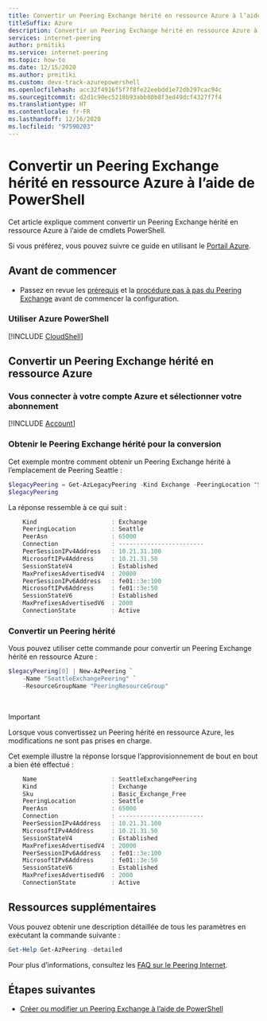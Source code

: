 ```yaml
---
title: Convertir un Peering Exchange hérité en ressource Azure à l’aide de PowerShell
titleSuffix: Azure
description: Convertir un Peering Exchange hérité en ressource Azure à l’aide de PowerShell
services: internet-peering
author: prmitiki
ms.service: internet-peering
ms.topic: how-to
ms.date: 12/15/2020
ms.author: prmitiki
ms.custom: devx-track-azurepowershell
ms.openlocfilehash: acc32f4916f5f7f8fe22eebdd1e72db297cac94c
ms.sourcegitcommit: d2d1c90ec5218b93abb80b8f3ed49dcf4327f7f4
ms.translationtype: HT
ms.contentlocale: fr-FR
ms.lasthandoff: 12/16/2020
ms.locfileid: "97590203"
---
```

# <a name="convert-a-legacy-exchange-peering-to-an-azure-resource-by-using-powershell"></a>Convertir un Peering Exchange hérité en ressource Azure à l’aide de PowerShell

Cet article explique comment convertir un Peering Exchange hérité en ressource Azure à l’aide de cmdlets PowerShell.

Si vous préférez, vous pouvez suivre ce guide en utilisant le [Portail Azure](howto-legacy-exchange-portal.md).

## <a name="before-you-begin"></a>Avant de commencer
* Passez en revue les [prérequis](prerequisites.md) et la [procédure pas à pas du Peering Exchange](walkthrough-exchange-all.md) avant de commencer la configuration.

### <a name="work-with-azure-powershell"></a>Utiliser Azure PowerShell
[!INCLUDE [CloudShell](./includes/cloudshell-powershell-about.md)]

## <a name="convert-a-legacy-exchange-peering-to-an-azure-resource"></a>Convertir un Peering Exchange hérité en ressource Azure

### <a name="sign-in-to-your-azure-account-and-select-your-subscription"></a>Vous connecter à votre compte Azure et sélectionner votre abonnement
[!INCLUDE [Account](./includes/account-powershell.md)]

### <a name="get-legacy-exchange-peering-for-conversion"></a><a name= get></a>Obtenir le Peering Exchange hérité pour la conversion
Cet exemple montre comment obtenir un Peering Exchange hérité à l’emplacement de Peering Seattle :

```powershell
$legacyPeering = Get-AzLegacyPeering -Kind Exchange -PeeringLocation "Seattle"
$legacyPeering
```

La réponse ressemble à ce qui suit :
```powershell
    Kind                     : Exchange
    PeeringLocation          : Seattle
    PeerAsn                  : 65000
    Connection               : ------------------------
    PeerSessionIPv4Address   : 10.21.31.100
    MicrosoftIPv4Address     : 10.21.31.50
    SessionStateV4           : Established
    MaxPrefixesAdvertisedV4  : 20000
    PeerSessionIPv6Address   : fe01::3e:100
    MicrosoftIPv6Address     : fe01::3e:50
    SessionStateV6           : Established
    MaxPrefixesAdvertisedV6  : 2000
    ConnectionState          : Active
```

### <a name="convert-legacy-peering"></a>Convertir un Peering hérité
Vous pouvez utiliser cette commande pour convertir un Peering Exchange hérité en ressource Azure :

```powershell
$legacyPeering[0] | New-AzPeering `
    -Name "SeattleExchangePeering" `
    -ResourceGroupName "PeeringResourceGroup"

```

&nbsp;
> [!IMPORTANT] 
> Lorsque vous convertissez un Peering hérité en ressource Azure, les modifications ne sont pas prises en charge.
&nbsp;

Cet exemple illustre la réponse lorsque l’approvisionnement de bout en bout a bien été effectué :

```powershell
    Name                     : SeattleExchangePeering
    Kind                     : Exchange
    Sku                      : Basic_Exchange_Free
    PeeringLocation          : Seattle
    PeerAsn                  : 65000
    Connection               : ------------------------
    PeerSessionIPv4Address   : 10.21.31.100
    MicrosoftIPv4Address     : 10.21.31.50
    SessionStateV4           : Established
    MaxPrefixesAdvertisedV4  : 20000
    PeerSessionIPv6Address   : fe01::3e:100
    MicrosoftIPv6Address     : fe01::3e:50
    SessionStateV6           : Established
    MaxPrefixesAdvertisedV6  : 2000
    ConnectionState          : Active
```
## <a name="additional-resources"></a>Ressources supplémentaires
Vous pouvez obtenir une description détaillée de tous les paramètres en exécutant la commande suivante :

```powershell
Get-Help Get-AzPeering -detailed
```
Pour plus d’informations, consultez les [FAQ sur le Peering Internet](faqs.md).

## <a name="next-steps"></a>Étapes suivantes

* [Créer ou modifier un Peering Exchange à l’aide de PowerShell](howto-exchange-powershell.md)
